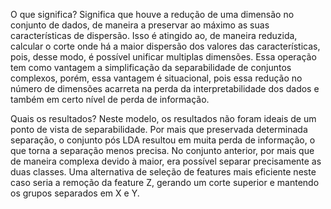 O que significa?
Significa que houve a redução de uma dimensão no conjunto de dados, de maneira a preservar ao máximo as suas características de dispersão. Isso é atingido ao, de maneira reduzida, calcular o corte onde há a maior dispersão dos valores das características, pois, desse modo, é possível unificar multiplas dimensões. Essa operação tem como vantagem a simplificação da separabilidade de conjuntos complexos, porém, essa vantagem é situacional, pois essa redução no número de dimensões acarreta na perda da interpretabilidade dos dados e também em certo nível de perda de informação.

Quais os resultados?
Neste modelo, os resultados não foram ideais de um ponto de vista de separabilidade. Por mais que preservada determinada separação, o conjunto pós LDA resultou em muita perda de informação, o que torna a separação menos precisa. No conjunto anterior, por mais que de maneira complexa devido à maior, era possível separar precisamente as duas classes. Uma alternativa de seleção de features mais eficiente neste caso seria a remoção da feature Z, gerando um corte superior e mantendo os grupos separados em X e Y.